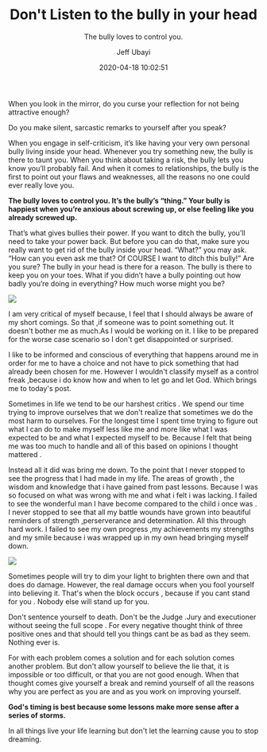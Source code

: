 ﻿---
date: 2020-04-18 10:02:51
layout: post
title: Don't Listen to the bully in your head
subtitle: The bully loves to control you.
description: Taking your power back by rejecting the lie your mind tells you is much easier said than done.
image: /assets/img/uploads/photo-1489157133503-78f2a7b6808e.jpeg
optimized_image: /assets/img/uploads/photo-1489157133503-78f2a7b6808e.jpeg
category: Mental
tags:
  - "bully"
  - "confidence"
author: Jeff Ubayi
paginate: true
---
When you look in the mirror, do you curse your reflection for not being attractive enough? 

Do you make silent, sarcastic remarks to yourself after you speak? 

When you engage in self-criticism, it’s like having your very own personal bully living inside your head. Whenever you try something new, the bully is there to taunt you. When you think about taking a risk, the bully lets you know you’ll probably fail. And when it comes to relationships, the bully is the first to point out your flaws and weaknesses, all the reasons no one could ever really love you.

**The bully loves to control you. It’s the bully’s “thing.” Your bully is happiest when you’re anxious about screwing up, or else feeling like you already screwed up.**

That’s what gives bullies their power. If you want to ditch the bully, you’ll need to take your power back. But before you can do that, make sure you really want to get rid of the bully inside your head. “What?” you may ask. “How can you even ask me that? Of COURSE I want to ditch this bully!” Are you sure? The bully in your head is there for a reason. The bully is there to keep you on your toes. What if you didn’t have a bully pointing out how badly you’re doing in everything? How much worse might you be?

![](https://pbs.twimg.com/media/DsFRLqhXgAEIivV.jpg)

I am very critical of myself because, I feel that I should always be aware of my short comings. So that ,if someone was to point something out. It doesn't bother me as much.As I would be working on it. I like to be prepared for the worse case scenario so I don't get disappointed or surprised.

I like to be informed and conscious of everything that happens around me in order for me to have a choice and not have to pick something that had already been chosen for me. However I wouldn't classify myself as a control freak ,because i do know how and when to let go and let God. Which brings me to today's post.

Sometimes in life we tend to be our harshest critics . We spend our time trying to improve ourselves that we don't realize that sometimes we do the most harm to ourselves. For the longest time I spent time trying to figure out what I can do to make myself less like me and more like what I was expected to be and what I expected myself to be. Because I felt that being me was too much to handle and all of this based on opinions I thought mattered . 

Instead all it did was bring me down. To the point that I never stopped to see the progress that I had made in my life. The areas of growth , the wisdom and knowledge that i have gained from past lessons. Because I was so focused on what was wrong with me and what i felt i was lacking.  I failed to see the wonderful man I have become compared to the child i once was . I never stopped to see that all my battle wounds have grown into beautiful reminders of strength ,perserverance and determination.
 All this through hard work. I failed to see my own progress ,my achievements my strengths and my smile because i was wrapped up in my own head bringing myself down.

![](https://i.pinimg.com/originals/ce/8e/0c/ce8e0cf11eeccbefd1bfa80f48fdbc91.jpg)

Sometimes people will try to dim your light to brighten there own and that does do damage. However, the real damage occurs when you fool yourself into believing it. That's when the block occurs , because if you cant stand for you . Nobody else will stand up for you. 

Don't sentence yourself to death. Don't be the Judge .Jury and executioner without seeing the full scope . For every negative thought think of three positive ones and that should tell you things cant be as bad as they seem. Nothing ever is. 

For with each problem comes a solution and for each solution comes another problem. But don't allow yourself to believe the lie that, it is impossible or too difficult, or that you are not good enough. When that thought comes give yourself a break and remind yourself of all the reasons why you are perfect as you are and as you work on improving yourself. 

**God's timing is best because some lessons make more sense after a series of storms.**

In all things live your life learning but don't let the learning cause you to stop dreaming.

